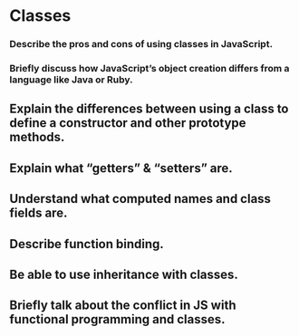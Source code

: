 # Classes

### Describe the pros and cons of using classes in JavaScript.

### Briefly discuss how JavaScript’s object creation differs from a language like Java or Ruby.

## Explain the differences between using a class to define a constructor and other prototype methods.

## Explain what “getters” & “setters” are.

## Understand what computed names and class fields are.

## Describe function binding.

## Be able to use inheritance with classes.

## Briefly talk about the conflict in JS with functional programming and classes.